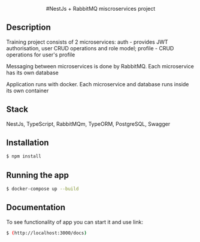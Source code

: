 <p align="center">
#NestJs + RabbitMQ miscroservices project
</p>


## Description

Training project consists of 2 microservices: auth - provides JWT authorisation, user CRUD operations and role model; profile - CRUD operations for user's profile

Messaging between microservices is done by RabbitMQ. Each microservice has its own database

Application runs with docker. Each microservice and database runs inside its own container

## Stack

NestJs, TypeScript, RabbitMQm, TypeORM, PostgreSQL, Swagger

## Installation

```bash
$ npm install
```

## Running the app

```bash
$ docker-compose up --build
```

## Documentation

To see functionality of app you can start it and use link:
```bash
$ (http://localhost:3000/docs)
```